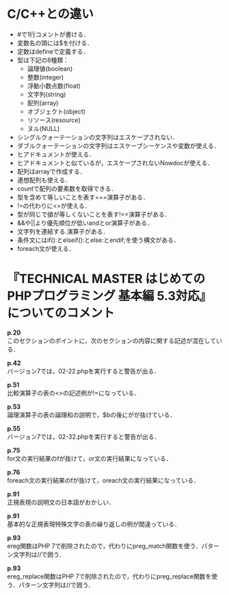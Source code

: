 # C/C++との違い

* #で1行コメントが書ける．
* 変数名の頭には$を付ける．
* 定数はdefineで定義する．
* 型は下記の8種類：
  - 論理値(boolean)
  - 整数(integer)
  - 浮動小数点数(float)
  - 文字列(string)
  - 配列(array)
  - オブジェクト(object)
  - リソース(resource)
  - ヌル(NULL)
* シングルクォーテーションの文字列はエスケープされない．
* ダブルクォーテーションの文字列はエスケープシーケンスや変数が使える．
* ヒアドキュメントが使える．
* ヒアドキュメントと似ているが，エスケープされないNowdocが使える．
* 配列はarrayで作成する．
* 連想配列も使える．
* countで配列の要素数を取得できる．
* 型を含めて等しいことを表す===演算子がある．
* !=の代わりに<>が使える．
* 型が同じで値が等しくないことを表す!==演算子がある．
* &&や||より優先順位が低いandとor演算子がある．
* 文字列を連結する.演算子がある．
* 条件文にはif():とelseif():とelse:とendif;を使う構文がある．
* foreach文が使える．

# 『TECHNICAL MASTER はじめてのPHPプログラミング 基本編 5.3対応』についてのコメント

**p.20**  
このセクションのポイントに，次のセクションの内容に関する記述が混在している．

**p.42**  
バージョン7では，02-22.phpを実行すると警告が出る．

**p.51**  
比較演算子の表の<>の記述例が!=になっている．

**p.53**  
論理演算子の表の論理和の説明で，$bの後にがが抜けている．

**p.55**  
バージョン7では，02-32.phpを実行すると警告が出る．

**p.75**  
for文の実行結果のfが抜けて，or文の実行結果になっている．

**p.76**  
foreach文の実行結果のfが抜けて，oreach文の実行結果になっている．

**p.91**  
正規表現の説明文の日本語がおかしい．

**p.91**  
基本的な正規表現特殊文字の表の繰り返しの例が間違っている．

**p.93**  
ereg関数はPHP 7で削除されたので，代わりにpreg_match関数を使う．パターン文字列は//で囲う．

**p.93**  
ereg_replace関数はPHP 7で削除されたので，代わりにpreg_replace関数を使う．パターン文字列は//で囲う．
